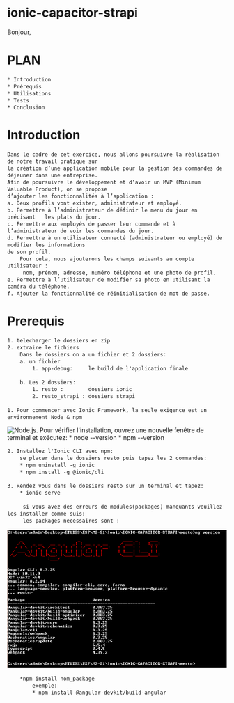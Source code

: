  # ionic-capacitor-strapi 
 Bonjour,

    
# PLAN

    * Introduction
    * Prérequis
    * Utilisations
    * Tests
    * Conclusion

# Introduction
    Dans le cadre de cet exercice, nous allons poursuivre la réalisation de notre travail pratique sur 
    la création d’une application mobile pour la gestion des commandes de déjeuner dans une entreprise.
    Afin de poursuivre le développement et d’avoir un MVP (Minimum Valuable Product), on se propose 
    d’ajouter les fonctionnalités à l’application :
    a. Deux profils vont exister, administrateur et employé.
    b. Permettre à l’administrateur de définir le menu du jour en précisant   les plats du jour.
    c. Permettre aux employés de passer leur commande et à l’administrateur de voir les commandes du jour.
    d. Permettre à un utilisateur connecté (administrateur ou employé) de modifier les informations 
    de son profil. 
        Pour cela, nous ajouterons les champs suivants au compte utilisateur :
         nom, prénom, adresse, numéro téléphone et une photo de profil.
    e. Permettre à l’utilisateur de modifier sa photo en utilisant la caméra du téléphone.
    f. Ajouter la fonctionnalité de réinitialisation de mot de passe.

# Prerequis
    
    1. telecharger le dossiers en zip
    2. extraire le fichiers 
        Dans le dossiers on a un fichier et 2 dossiers:
        a. un fichier
            1. app-debug:     le build de l'application finale
  
        b. Les 2 dossiers:
            1. resto :        dossiers ionic
            2. resto_strapi : dossiers strapi

    1. Pour commencer avec Ionic Framework, la seule exigence est un environnement Node & npm 
![Node.js](https://nodejs.org/en/).
        Pour vérifier l'installation, ouvrez une nouvelle fenêtre de terminal et exécutez:
        * node --version
        * npm --version

    2. Installez l'Ionic CLI avec npm:
        se placer dans le dossiers resto puis tapez les 2 commandes:
        * npm uninstall -g ionic
        * npm install -g @ionic/cli

    3. Rendez vous dans le dossiers resto sur un terminal et tapez:
        * ionic serve

         si vous avez des erreurs de modules(packages) manquants veuillez les installer comme suis:
         les packages necessaires sont : 
![image](img/ngV.png)

        *npm install nom_package
            exemple: 
            * npm install @angular-devkit/build-angular

